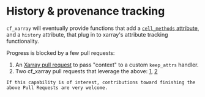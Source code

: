 # History & provenance tracking

`cf_xarray` will eventually provide functions that add a [`cell_methods` attribute](http://cfconventions.org/Data/cf-conventions/cf-conventions-1.8/cf-conventions.html#cell-methods), and a `history` attribute, that plug in to xarray's attribute tracking functionality.

Progress is blocked by a few pull requests:

1. An [Xarray pull request](https://github.com/pydata/xarray/pull/5668) to pass "context" to a custom `keep_attrs` handler.
1. Two cf_xarray pull requests that leverage the above: [1](https://github.com/xarray-contrib/cf-xarray/pull/253), [2](https://github.com/xarray-contrib/cf-xarray/pull/259)

```{tip}
If this capability is of interest, contributions toward finishing the above Pull Requests are very welcome.
```
